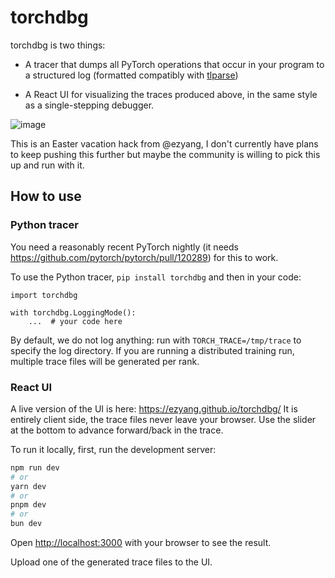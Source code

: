# torchdbg

torchdbg is two things:

- A tracer that dumps all PyTorch operations that occur in your program to a
  structured log (formatted compatibly with
  [tlparse](https://github.com/ezyang/tlparse))

- A React UI for visualizing the traces produced above, in the same style
  as a single-stepping debugger.

![image](https://github.com/ezyang/torchdbg/assets/13564/912dff04-fb5d-4ea8-a99c-42e73bb4222f)

This is an Easter vacation hack from @ezyang, I don't currently have plans to
keep pushing this further but maybe the community is willing to pick this up
and run with it.

## How to use

### Python tracer

You need a reasonably recent PyTorch nightly (it needs
https://github.com/pytorch/pytorch/pull/120289) for this to work.

To use the Python tracer, `pip install torchdbg` and then in your
code:

```
import torchdbg

with torchdbg.LoggingMode():
    ...  # your code here
```

By default, we do not log anything: run with `TORCH_TRACE=/tmp/trace`
to specify the log directory. If you are running a distributed training run,
multiple trace files will be generated per rank.

### React UI

A live version of the UI is here: https://ezyang.github.io/torchdbg/
It is entirely client side, the trace files never leave your browser.
Use the slider at the bottom to advance forward/back in the trace.

To run it locally, first, run the development server:

```bash
npm run dev
# or
yarn dev
# or
pnpm dev
# or
bun dev
```

Open [http://localhost:3000](http://localhost:3000) with your browser to see the result.

Upload one of the generated trace files to the UI.
